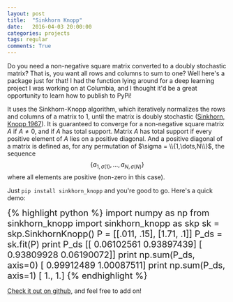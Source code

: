 ```yaml
---
layout: post
title:  "Sinkhorn Knopp"
date:   2016-04-03 20:00:00
categories: projects
tags: regular
comments: True
---
```


Do you need a non-negative square matrix converted to a doubly stochastic matrix? That is, you want all rows and columns to sum to one? Well here's a package just for that! I had the function lying around for a deep learning project I was working on at Columbia, and I thought it'd be a great opportunity to learn how to publish to PyPi! 

It uses the Sinkhorn-Knopp algorithm, which iteratively normalizes the rows and columns of a matrix to 1, until the matrix is doubly stochastic ([Sinkhorn, Knopp 1967][sinkhorn_knopp_ref]). It is guaranteed to converge for a non-negative square matrix $A$ if $A \neq 0$, and if $A$ has total support. Matrix $A$ has total support if every positive element of $A$ lies on a positive diagonal. And a positive diagonal of a matrix is defined as, for any permutation of $\sigma = \\{1,\dots,N\\}$, the sequence $$\{ a_{1,\sigma(1)},\dots, a_{N,\sigma(N)} \}$$ where all elements are positive (non-zero in this case). 

Just ```pip install sinkhorn_knopp``` and you're good to go. Here's a quick demo:

<div style="font-size:20px">
{% highlight python %}
import numpy as np
from sinkhorn_knopp import sinkhorn_knopp as skp
sk = skp.SinkhornKnopp()
P = [[.011, .15], [1.71, .1]]
P_ds = sk.fit(P)
print P_ds
    [[ 0.06102561  0.93897439]
    [ 0.93809928  0.06190072]]
print np.sum(P_ds, axis=0)
    [ 0.99912489  1.00087511]
print np.sum(P_ds, axis=1)
    [ 1.,  1.]
{% endhighlight %}
</div>


[Check it out on github][github], and feel free to add on!


[github]: https://github.com/btaba/sinkhorn_knopp
[sinkhorn_knopp_ref]: http://msp.org/pjm/1967/21-2/pjm-v21-n2-p14-s.pdf